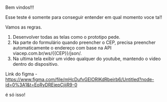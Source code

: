 Bem vindos!!!

Esse teste é somente para conseguir entender em qual momento voce ta!!

Vamos as regras.

1) Desenvolver todas as telas como o prototipo pede.
2) Na parte do formulário quando preencher o CEP, precisa preencher automaticamente o endereço com base na API viacep.com.br/ws/{{CEP}}/json/.
3) Na ultima tela exibir um video qualquer do youtube, mantendo o video dentro do dispositivo.


Link do figma - https://www.figma.com/file/mHcDufvGElORIKdRbeirb6/Untitled?node-id=0%3A1&t=EoRyDREjepCjijR9-0

é só isso!
